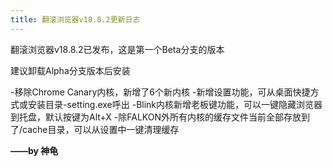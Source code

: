 ```yaml
---
title: 翻滚浏览器v18.8.2更新日志
---
```


翻滚浏览器v18.8.2已发布，这是第一个Beta分支的版本

建议卸载Alpha分支版本后安装

-移除Chrome Canary内核，新增了6个新内核
-新增设置功能，可从桌面快捷方式或安装目录-setting.exe呼出
-Blink内核新增老板键功能，可以一键隐藏浏览器到托盘，默认按键为Alt+X
-除FALKON外所有内核的缓存文件当前全部存放到了/cache目录，可以从设置中一键清理缓存

**——by 神龟**
